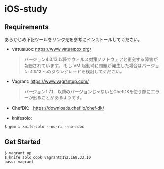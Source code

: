 iOS-study
=======================

Requirements
------------

あらかじめ下記ツールをリンク先を参考にインストールしてください。

- VirtualBox: https://www.virtualbox.org/

    > バージョン4.3.13 以降でウィルス対策ソフトウェアと衝突する障害が報告されています。
    > もし VM 起動時に問題が発生した場合はバージョン 4.3.12 へのダウングレードを検討してください。

- Vagrant: https://www.vagrantup.com/

    > バージョン1.7.1　以降のバージョンじゃないとChefDKを使う際にエラーが出ることがあるようです。

- ChefDK:　https://downloads.chef.io/chef-dk/

- knifesolo:
```
$ gem i knife-solo --no-ri --no-rdoc
```

Get Started
-----------
```
$ vagrant up
$ knife solo cook vagrant@192.168.33.10
pass: vagrant
```
